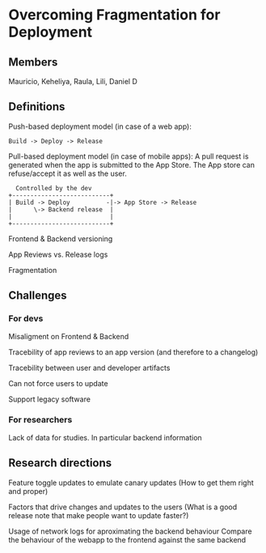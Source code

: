 # Overcoming Fragmentation for Deployment

## Members
Mauricio, Keheliya, Raula, Lili, Daniel D

## Definitions

Push-based deployment model (in case of a web app):
```
Build -> Deploy -> Release
```

Pull-based deployment model (in case of mobile apps): A pull request is generated when the app is submitted to the App Store. The App store can refuse/accept it as well as the user.

```
  Controlled by the dev
+---------------------------+
| Build -> Deploy          -|-> App Store -> Release 
|      \-> Backend release  |
|                           |
+---------------------------+
```

Frontend & Backend versioning

App Reviews vs. Release logs

Fragmentation

## Challenges

### For devs
Misaligment on Frontend & Backend

Tracebility of app reviews to an app version (and therefore to a changelog)

Tracebility between user and developer artifacts

Can not force users to update

Support legacy software

### For researchers
Lack of data for studies. In particular backend information

## Research directions

Feature toggle updates to emulate canary updates (How to get them right and proper)

Factors that drive changes and updates to the users
  (What is a good release note that make people want to update faster?)
  
Usage of network logs for aproximating the backend behaviour
Compare the behaviour of the webapp to the frontend against the same backend


